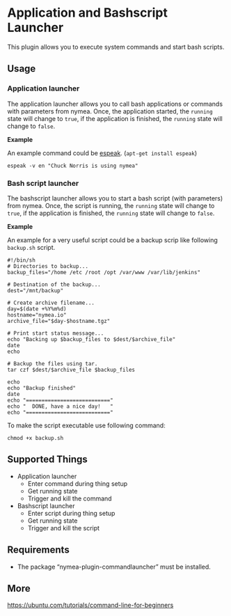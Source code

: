 # Application and Bashscript Launcher

This plugin allows you to execute system commands and start bash scripts.

## Usage

### Application launcher

The application launcher allows you to call bash applications or commands with parameters from nymea.
Once, the application started, the `running` state will change to `true`, if the application
is finished, the `running` state will change to `false`.

**Example**

An example command could be [espeak](http://linux.die.net/man/1/espeak). (`apt-get install espeak`)

    espeak -v en "Chuck Norris is using nymea"

### Bash script launcher

The bashscript launcher allows you to start a bash script (with parameters)
from nymea. Once, the script is running, the `running` state will change to `true`, if the application
is finished, the `running` state will change to `false`.

**Example**

An example for a very useful script could be a backup scrip like following `backup.sh` script.


    #!/bin/sh
    # Directories to backup...
    backup_files="/home /etc /root /opt /var/www /var/lib/jenkins"

    # Destination of the backup...
    dest="/mnt/backup"

    # Create archive filename...
    day=$(date +%Y%m%d)
    hostname="nymea.io"
    archive_file="$day-$hostname.tgz"

    # Print start status message...
    echo "Backing up $backup_files to $dest/$archive_file"
    date
    echo

    # Backup the files using tar.
    tar czf $dest/$archive_file $backup_files

    echo
    echo "Backup finished"
    date
    echo "==========================="
    echo "  DONE, have a nice day!   "
    echo "==========================="


To make the script executable use following command:

    chmod +x backup.sh

## Supported Things

* Application launcher
    * Enter command during thing setup
    * Get running state
    * Trigger and kill the command
* Bashscript launcher
    * Enter script during thing setup
    * Get running state
    * Trigger and kill the script

## Requirements

* The package “nymea-plugin-commandlauncher” must be installed.

## More

https://ubuntu.com/tutorials/command-line-for-beginners

